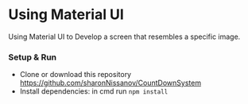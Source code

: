 # Using Material UI
Using Material UI to Develop a screen that resembles a specific image.

### Setup & Run

- Clone or download this repository https://github.com/sharonNissanov/CountDownSystem
- Install dependencies: in cmd run ```npm install```

